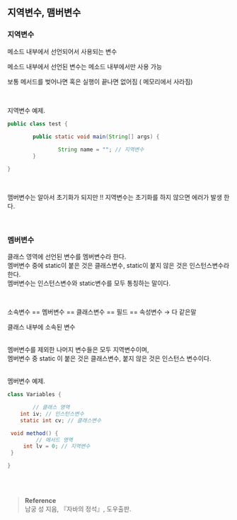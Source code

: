 ## 지역변수, 맴버변수

### 지역변수

메소드 내부에서 선언되어서 사용되는 변수

메소드 내부에서 선언된 변수는 메소드 내부에서만 사용 가능

보통 메서드를 벚어나면 혹은 실행이 끝나면 없어짐 ( 메모리에서 사라짐)

<br/>

지역변수 예제.

```java
public class test {

		public static void main(String[] args) {
	
				String name = ""; // 지역변수
		}

}
```

<br/>

맴버변수는 알아서 초기화가 되지만 !! 지역변수는 초기화를 하지 않으면 에러가 발생 한다.


<br/>

### 멤버변수

클래스 영역에 선언된 변수를 멤버변수라 한다.<br/>
멤버변수 중에 static이 붙은 것은 클래스변수, static이 붙지 않은 것은 인스턴스변수라 한다.<br/>
멤버변수는 인스턴스변수와 static변수를 모두 통칭하는 말이다.

<br/>

소속변수 == 멤버변수 == 클래스변수 == 필드 == 속성변수  →  다 같은말


클래스 내부에 소속된 변수

<br/>멤버변수를 제외한 나머지 변수들은 모두 지역변수이며,<br/> 멤버변수 중 static 이 붙은 것은 클래스변수, 붙지 않은 것은 인스턴스 변수이다. 

<br/>멤버변수 예제.
```java
class Variables {

		// 클래스 영역
    int iv; // 인스턴스변수
    static int cv; // 클래스변수

 void method() {
		 // 메서드 영역	
     int lv = 0; // 지역변수
 }

}
```

<br/><br/>

>**Reference**
><br/>남궁 성 지음, 『자바의 정석』, 도우출판.
